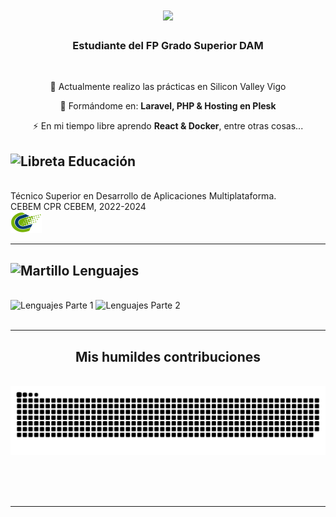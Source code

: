 <h1 align="center">
    <img src="https://readme-typing-svg.herokuapp.com/?font=Righteous&size=35&center=true&vCenter=true&width=500&height=70&duration=4000&lines=Hey!+👋;+Soy+Héctor...+el+DAMnificado!;" />

<h3 align="center">Estudiante del FP Grado Superior DAM</h3>

<br/>

<div align="center">
 
 🔭 Actualmente realizo las prácticas en Silicon Valley Vigo
 
 🌱 Formándome en: **Laravel, PHP & Hosting en Plesk**

⚡ En mi tiempo libre aprendo **React & Docker**, entre otras cosas...

 </div>

<h2>
  <img src="https://img.icons8.com/ios-filled/50/000000/book.png" alt="Libreta" width="30" height="30"/> Educación
</h2>
<br/>
<div>
  Técnico Superior en Desarrollo de Aplicaciones Multiplataforma.
  <br/>
  CEBEM CPR CEBEM, 2022-2024
  <br/>
  <img src="CEBEM.png" alt="CEBEM" />
</div>

<hr/>

<h2>
    <img src="https://img.icons8.com/ios-filled/50/000000/hammer.png" alt="Martillo" width="30" height="30"/> Lenguajes
</h2>
<br/>
<div>
  <img src="https://skillicons.dev/icons?i=bootstrap,html,github,git" alt="Lenguajes Parte 1" />
  <img src="https://skillicons.dev/icons?i=laravel,nodejs,react,python,javascript,django,hibernate,java,mysql" alt="Lenguajes Parte 2" />
  <br/>
</div>


<br/>
<hr/>

<div align="center">
  <h2>Mis humildes contribuciones</h2>
  <br>
  <img alt="snake eating my contributions" src="https://raw.githubusercontent.com/salesp07/salesp07/output/github-contribution-grid-snake.svg" />
  
  <br/><br/><br/>
</div>

<hr/>


